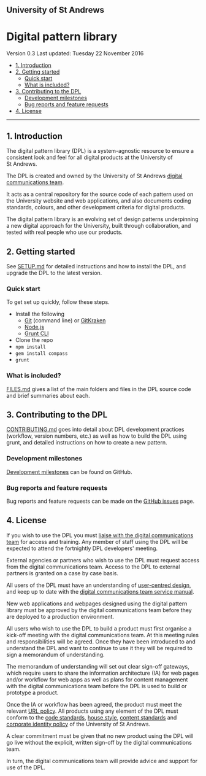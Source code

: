 ## University of St Andrews

# Digital pattern library

Version 0.3
Last updated: Tuesday 22 November 2016

<!-- MarkdownTOC -->

- [1. Introduction](#1-introduction)
- [2. Getting started](#2-getting-started)
    - [Quick start](#quick-start)
    - [What is included?](#what-is-included)
- [3. Contributing to the DPL](#3-contributing-to-the-dpl)
    - [Development milestones](#development-milestones)
    - [Bug reports and feature requests](#bug-reports-and-feature-requests)
- [4. License](#4-license)

<!-- /MarkdownTOC -->


---

## 1. Introduction

The digital pattern library (DPL) is a system-agnostic resource to ensure a consistent look and feel for all digital products at the University of St&nbsp;Andrews.

The DPL is created and owned by the University of St&nbsp;Andrews [digital communications team](http://digitalcommunications.wp.st-andrews.ac.uk/). 

It acts as a central repository for the source code of each pattern used on the University website and web applications, and also documents coding standards, colours, and other development criteria for digital products. 

The digital pattern library is an evolving set of design patterns underpinning a new digital approach for the University, built through collaboration, and tested with real people who use our products.




## 2. Getting started

See [SETUP.md](https://github.com/standrewsdigital/digital-pattern-library/blob/master/SETUP.md) for detailed instructions and how to install the DPL, and upgrade the DPL to the latest version.

### Quick start

To get set up quickly, follow these steps.

* Install the following
    * [Git](https://git-scm.com/) (command line) or [GitKraken](https://www.gitkraken.com/)
    * [Node.js](https://nodejs.org/en/)
    * [Grunt CLI](https://github.com/gruntjs/grunt-cli)
* Clone the repo
* `npm install`
* `gem install compass`
* `grunt`


### What is included?

[FILES.md](FILES.md) gives a list of the main folders and files in the DPL source code and brief summaries about each.




## 3. Contributing to the DPL

[CONTRIBUTING.md](CONTRIBUTING.md) goes into detail about DPL development practices (workflow, version numbers, etc.) as well as how to build the DPL using grunt, and detailed instructions on how to create a new pattern.


### Development milestones

[Development milestones](https://github.com/standrewsdigital/digital-pattern-library/milestones) can be found on GitHub.


### Bug reports and feature requests

Bug reports and feature requests can be made on the [GitHub issues](https://github.com/standrewsdigital/digital-pattern-library/issues) page.



## 4. License

If you wish to use the DPL you must [liaise with the digital communications team](https://www.st-andrews.ac.uk/digital-standards/contact/) for access and training. Any member of staff using the DPL will be expected to attend the fortnightly DPL developers' meeting.

External agencies or partners who wish to use the DPL must request access from the digital communications team. Access to the DPL to external partners is granted on a case by case basis.

All users of the DPL must have an understanding of [user-centred design](https://www.st-andrews.ac.uk/digital-standards/service-manual/user-centred), and keep up to date with the [digital communications team service manual](https://www.st-andrews.ac.uk/digital-standards/service-manual/).

New web applications and webpages designed using the digital pattern library must be approved by the digital communications team before they are deployed to a production environment.

All users who wish to use the DPL to build a product must first organise a kick-off meeting with the digital communications team. At this meeting rules and responsibilities will be agreed. Once they have been introduced to and understand the DPL and want to continue to use it they will be required to sign a memorandum of understanding.

The memorandum of understanding will set out clear sign-off gateways, which require users to share the information architecture (IA) for web pages and/or workflow for web apps as well as plans for content management with the digital communications team before the DPL is used to build or prototype a product. 

Once the IA or workflow has been agreed, the product must meet the relevant [URL policy](https://www.st-andrews.ac.uk/digital-standards/service-manual/links/). All products using any element of the DPL must conform to the [code standards](http://www.st-andrews.ac.uk/digital-standards/service-manual/code-standards/), [house style](https://www.st-andrews.ac.uk/digital-standards/service-manual/house-style/), [content standards](https://www.st-andrews.ac.uk/digital-standards/service-manual/content-management/standards/) and [corporate identity policy](https://www.st-andrews.ac.uk/digital-standards/service-manual/corporate-identity/) of the University of St&nbsp;Andrews.

A clear commitment must be given that no new product using the DPL will go live without the explicit, written sign-off by the digital communications team.

In turn, the digital communications team will provide advice and support for use of the DPL.
